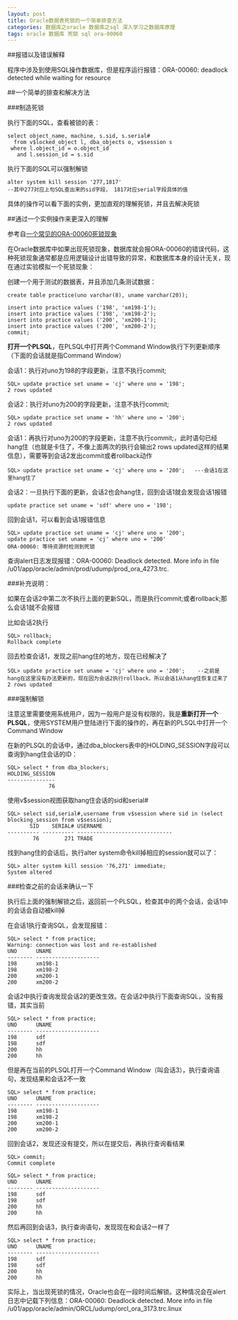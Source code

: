 ```yaml
---
layout: post
title: Oracle数据表死锁的一个简单排查方法
categories: 数据库之oracle 数据库之sql 深入学习之数据库原理 
tags: oracle 数据库 死锁 sql ora-00060
---
```


##报错以及错误解释

程序中涉及到使用SQL操作数据库，但是程序运行报错：ORA-00060: deadlock detected while waiting for resource

##一个简单的排查和解决方法

###制造死锁

执行下面的SQL，查看被锁的表：

```
select object_name, machine, s.sid, s.serial#
  from v$locked_object l, dba_objects o, v$session s
 where l.object_id = o.object_id
   and l.session_id = s.sid
```

执行下面的SQL可以强制解锁

```
alter system kill session '277,1817'
--其中277对应上句SQL查出来的sid字段， 1817对应serial字段具体的值
```

具体的操作可以看下面的实例，更加直观的理解死锁，并且去解决死锁

##通过一个实例操作来更深入的理解

参考自[一个常见的ORA-00060死锁现象](http://www.linuxidc.com/Linux/2012-07/66890.htm)

在Oracle数据库中如果出现死锁现象，数据库就会报ORA-00060的错误代码，这种死锁现象通常都是应用逻辑设计出错导致的异常，和数据库本身的设计无关，现在通过实验模拟一个死锁现象：

创建一个用于测试的数据表，并且添加几条测试数据：

```
create table practice(uno varchar(8), uname varchar(20));

insert into practice values ('198', 'xm198-1');
insert into practice values ('198', 'xm198-2');
insert into practice values ('200', 'xm200-1');
insert into practice values ('200', 'xm200-2');
commit;
```

**打开一个PLSQL**，在PLSQL中打开两个Command Window执行下列更新顺序（下面的会话就是指Command Window）

会话1：执行对uno为198的字段更新，注意不执行commit;

```
SQL> update practice set uname = 'cj' where uno = '198';
2 rows updated
```

会话2：执行对uno为200的字段更新，注意不执行commit;

```
SQL> update practice set uname = 'hh' where uno = '200';
2 rows updated
```

会话1：再执行对uno为200的字段更新，注意不执行commit;，此时语句已经hang住（也就是卡住了，不像上面两次的执行会输出2 rows updated这样的结果信息），需要等到会话2发出commit或者rollback动作

```
SQL> update practice set uname = 'cj' where uno = '200';   ---会话1在这里hang住了
```

会话2：一旦执行下面的更新，会话2也会hang住，回到会话1就会发现会话1报错

```
update practice set uname = 'sdf' where uno = '198';
```

回到会话1，可以看到会话1报错信息

```
SQL> update practice set uname = 'cj' where uno = '200';
update practice set uname = 'cj' where uno = '200'
ORA-00060: 等待资源时检测到死锁
```

查询alert日志发现报错：ORA-00060: Deadlock detected. More info in file /u01/app/oracle/admin/prod/udump/prod_ora_4273.trc.

###补充说明：

如果在会话2中第二次不执行上面的更新SQL，而是执行commit;或者rollback;那么会话1就不会报错

比如会话2执行

```
SQL> rollback;
Rollback complete
```

回去检查会话1，发现之前hang住的地方，现在已经解决了

```
SQL> update practice set uname = 'cj' where uno = '200';    --之前是hang在这里没有办法更新的，现在因为会话2执行rollback，所以会话1从hang住恢复过来了
2 rows updated
```

###强制解锁

注意这里需要使用系统用户，因为一般用户是没有权限的，我是**重新打开一个PLSQL**，使用SYSTEM用户登陆进行下面的操作的，再在新的PLSQL中打开一个Command Window

在新的PLSQL的会话中，通过dba_blockers表中的HOLDING_SESSION字段可以查询到hang住会话的ID：

```
SQL> select * from dba_blockers;
HOLDING_SESSION
---------------
             76
```

使用v$session视图获取hang住会话的sid和serial#

```
SQL> select sid,serial#,username from v$session where sid in (select blocking_session from v$session);
       SID    SERIAL# USERNAME
---------- ---------- ------------------------------
        76        271 TRADE
```

找到hang住的会话后，执行alter system命令kill掉相应的session就可以了：

```
SQL> alter system kill session '76,271' immediate;
System altered
```

###检查之前的会话来确认一下

执行后上面的强制解锁之后，返回前一个PLSQL，检查其中的两个会话，会话1中的会话会自动被kill掉

在会话1执行查询SQL，会发现报错：

```
SQL> select * from practice;
Warning: connection was lost and re-established
UNO      UNAME
-------- --------------------
198      xm198-1
198      xm198-2
200      xm200-1
200      xm200-2
```
 
会话2中执行查询发现会话2的更改生效。在会话2中执行下面查询SQL，没有报错，其实当前

```
SQL> select * from practice;
UNO      UNAME
-------- --------------------
198      sdf
198      sdf
200      hh
200      hh
```

但是再在当前的PLSQL打开一个Command Window（叫会话3），执行查询语句，发现结果和会话2不一致

```
SQL> select * from practice;
UNO      UNAME
-------- --------------------
198      xm198-1
198      xm198-2
200      xm200-1
200      xm200-2
```

回到会话2，发现还没有提交，所以在提交后，再执行查询看结果

```
SQL> commit;
Commit complete

SQL> select * from practice;
UNO      UNAME
-------- --------------------
198      sdf
198      sdf
200      hh
200      hh
```

然后再回到会话3，执行查询语句，发现现在和会话2一样了

```
SQL> select * from practice;
UNO      UNAME
-------- --------------------
198      sdf
198      sdf
200      hh
200      hh
```

实际上，当出现死锁的情况，Oracle也会在一段时间后解锁。这种情况会在alert日志中记载下列信息：ORA-00060: Deadlock detected. More info in file /u01/app/oracle/admin/ORCL/udump/orcl_ora_3173.trc.linux
